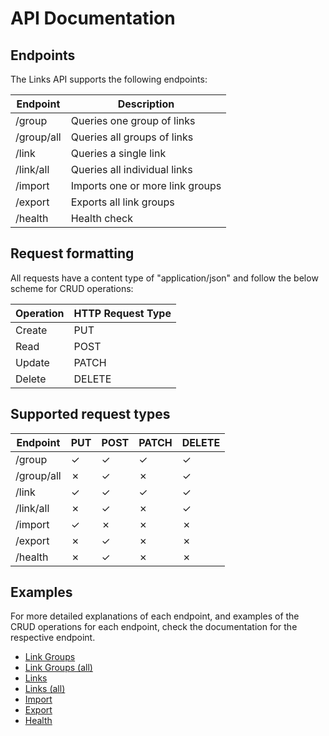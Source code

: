# API Documentation

## Endpoints

The Links API supports the following endpoints:

| Endpoint   | Description                     |
|------------|---------------------------------|
| /group     | Queries one group of links      |
| /group/all | Queries all groups of links     |
| /link      | Queries a single link           |
| /link/all  | Queries all individual links    |
| /import    | Imports one or more link groups |
| /export    | Exports all link groups         |
| /health    | Health check                    |

## Request formatting

All requests have a content type of "application/json" and follow the below scheme for CRUD operations:

| Operation | HTTP Request Type |
|-----------|-------------------|
| Create    | PUT               |
| Read      | POST              |
| Update    | PATCH             |
| Delete    | DELETE            |

## Supported request types

| Endpoint   | PUT       | POST    | PATCH   | DELETE  |
|------------|-----------|---------|---------|---------|
| /group     | &check;   | &check; | &check; | &check; |
| /group/all | &cross;   | &check; | &cross; | &check; |
| /link      | &check;   | &check; | &check; | &check; |
| /link/all  | &cross;   | &check; | &cross; | &check; |
| /import    | &check;   | &cross; | &cross; | &cross; |
| /export    | &cross;   | &check; | &cross; | &cross; |
| /health    | &cross;   | &check; | &cross; | &cross; |

## Examples

For more detailed explanations of each endpoint, and examples of the CRUD operations for each endpoint, check the documentation for the respective endpoint.

- [Link Groups](group/README.md)
- [Link Groups (all)](group/all/README.md)
- [Links](links/README.md)
- [Links (all)](links/all/README.md)
- [Import](import/README.md)
- [Export](export/README.md)
- [Health](health/README.md)
